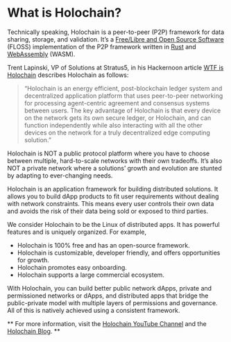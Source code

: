 # What is Holochain?

Technically speaking, Holochain is a peer-to-peer (P2P) framework for data sharing, storage, and validation. It’s a [Free/Libre and Open Source Software](https://www.gnu.org/philosophy/floss-and-foss.en.html) (FLOSS) implementation of the P2P framework written in [Rust](https://www.rust-lang.org/) and [WebAssembly](https://webassembly.org/) (WASM).

Trent Lapinski, VP of Solutions at Stratus5, in his Hackernoon article [WTF is Holochain](https://hackernoon.com/wtf-is-holochain-35f9dd8e5908) describes Holochain as follows:

> “Holochain is an energy efficient, post-blockchain ledger system and decentralized application platform that uses peer-to-peer networking for processing agent-centric agreement and consensus systems between users. The key advantage of Holochain is that every device on the network gets its own secure ledger, or Holochain, and can function independently while also interacting with all the other devices on the network for a truly decentralized edge computing solution.”

Holochain is NOT a public protocol platform where you have to choose between multiple, hard-to-scale networks with their own tradeoffs. It’s also NOT a private network where a solutions’ growth and evolution are stunted by adapting to ever-changing needs.

Holochain is an application framework for building distributed solutions. It allows you to build dApp products to fit user requirements without dealing with network constraints. This means every user controls their own data and avoids the risk of their data being sold or exposed to third parties.

We consider Holochain to be the Linux of distributed apps. It has powerful features and is uniquely organized. For example,

* Holochain is 100% free and has an open-source framework.
* Holochain is customizable, developer friendly, and offers opportunities for growth.
* Holochain promotes easy onboarding.
* Holochain supports a large commercial ecosystem.

With Holochain, you can build better public network dApps, private and permissioned networks or dApps, and distributed apps that bridge the public-private model with multiple layers of permissions and governance. All of this is natively achieved using a consistent framework.

** For more information, visit the [Holochain YouTube Channel](https://www.youtube.com/channel/UC9fNJMIQ9mQ4u9oyoVIqtDQ/playlists) and the [Holochain Blog](https://blog.holochain.org/). **